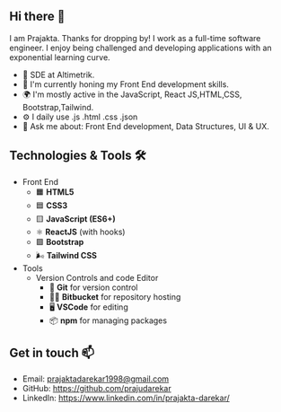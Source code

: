 ## Hi there 👋
I am Prajakta. Thanks for dropping by! I work as a full-time software engineer. I enjoy being challenged and developing applications with an exponential learning curve.
- 🏢 SDE at Altimetrik.
- 🌱 I'm currently honing my Front End development skills.
- 🌍 I'm mostly active in the JavaScript, React JS,HTML,CSS, Bootstrap,Tailwind.
- ⚙️ I daily use .js  .html .css .json
- 💬 Ask me about: Front End development, Data Structures, UI & UX.

## Technologies & Tools 🛠️
- Front End
  - 🟧 **HTML5**
  - 🟦 **CSS3**
  - 🟨 **JavaScript (ES6+)**
  - ⚛️ **ReactJS** (with hooks)
  - 🟪 **Bootstrap**
  - 🌬️ **Tailwind CSS** 
- Tools
   - Version Controls and code Editor
       - 🔧 **Git** for version control
       - 🧑‍💻 **Bitbucket** for repository hosting
       - 🖥️ **VSCode** for editing
       - 📦 **npm** for managing packages

## Get in touch 📫
 - Email: prajaktadarekar1998@gmail.com
 - GitHub: https://github.com/prajudarekar
 - LinkedIn: https://www.linkedin.com/in/prajakta-darekar/
